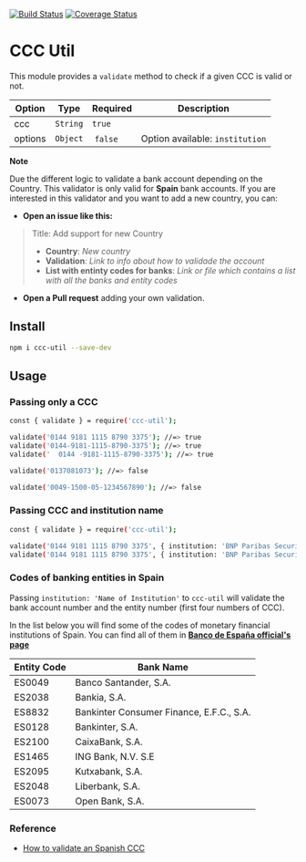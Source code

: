 [![Build Status](https://travis-ci.org/JuanMaRuiz/ccc-util.svg?branch=master)](https://travis-ci.org/JuanMaRuiz/ccc-util)
[![Coverage Status](https://coveralls.io/repos/github/JuanMaRuiz/ccc-util/badge.svg?branch=master)](https://coveralls.io/github/JuanMaRuiz/ccc-util?branch=master)

# CCC Util

This module provides a `validate` method to check if a given CCC is valid or not. 

| Option | Type | Required | Description |
|-------------|-----------|----------|----------|
| ccc | `String` | `true` |  |
| options | `Object` | `false` | Option available: `institution`|


**Note**

Due the different logic to validate a bank account depending on the Country. This validator is only valid for **Spain** bank accounts. If you are interested in this validator and you want to add a new country, you can:

* **Open an issue like this:**

> Title: Add support for new Country
> 
> * **Country**: _New country_
> * **Validation**: _Link to info about how to validade the account_
> * **List with entinty codes for banks**: _Link or file which contains a list with all the banks and entity codes_

* **Open a Pull request** adding your own validation.

## Install

```bash
npm i ccc-util --save-dev
```

## Usage

### Passing only a CCC
```bash
const { validate } = require('ccc-util');

validate('0144 9181 1115 8790 3375'); //=> true
validate('0144-9181-1115-8790-3375'); //=> true
validate('  0144 -9181-1115-8790-3375'); //=> true

validate('0137081073'); //=> false

validate('0049-1500-05-1234567890'); //=> false
```

### Passing CCC and institution name

```bash
const { validate } = require('ccc-util');

validate('0144 9181 1115 8790 3375', { institution: 'BNP Paribas Securities Services, S.E.') //=> true
validate('0144 9181 1115 8790 3375', { institution: 'BNP Paribas Securities Services') //=> flase
```

### Codes of banking entities in Spain

Passing `institution: 'Name of Institution'` to `ccc-util` will validate the bank account number and the entity number (first four numbers of CCC).

In the list below you will find some of the codes of monetary financial institutions of Spain. You can find all of them in **[Banco de España official's page](https://www.bde.es/webbde/es/estadis/ifm/if_es.html)**

| Entity Code | Bank Name |
|-------------|-----------|
| ES0049 | Banco Santander, S.A.|
| ES2038 | Bankia, S.A.|
| ES8832 | Bankinter Consumer Finance, E.F.C., S.A.|
| ES0128 | Bankinter, S.A.|
| ES2100 | CaixaBank, S.A.|
| ES1465 | ING Bank, N.V. S.E|
| ES2095 | Kutxabank, S.A.|
| ES2048 | Liberbank, S.A.|
| ES0073 | Open Bank, S.A.|

### Reference

* [How to validate an Spanish CCC](https://es.wikipedia.org/wiki/Código_cuenta_cliente#D%C3%ADgitos_de_control)
